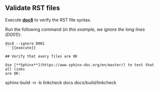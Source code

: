 ## Validate RST files

Execute [**doc8**](https://github.com/pycqa/doc8) to verify the RST file
syntax.

Run the following command (*in this example, we ignore the long lines (D001)*):

```
doc8 --ignore D001
```{{execute}}

## Verify that every files are OK

Use [**Sphinx**](https://www.sphinx-doc.org/en/master/) to test that all links
are OK:

```
sphinx-build -n -b linkcheck docs docs/build/linkcheck 
```{{execute}}
